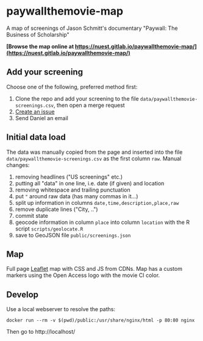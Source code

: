 # paywallthemovie-map

A map of screenings of Jason Schmitt's documentary "Paywall: The Business of Scholarship"

**[Browse the map online at https://nuest.gitlab.io/paywallthemovie-map/](https://nuest.gitlab.io/paywallthemovie-map/)**

## Add your screening

Choose one of the following, preferred method first:

1. Clone the repo and add your screening to the file `data/paywallthemovie-screenings.csv`, then open a merge request
1. [Create an issue](https://gitlab.com/nuest/paywallthemovie-map/issues)
1. Send Daniel an email

## Initial data load

The data was manually copied from the page and inserted into the file `data/paywallthemovie-screenings.csv` as the first column `raw`.
Manual changes:

1. removing headlines ("US screenings" etc.)
1. putting all "data" in one line, i.e. date (if given) and location
1. removing whitespace and trailing punctuation
1. put `"` around raw data (has many commas in it...)
1. split up information in columns `date,time,description,place,raw`
1. remove duplicate lines ("City, ..")
1. commit state
1. geocode information in column `place` into column `location` with the R script `scripts/geolocate.R`
1. save to GeoJSON file `public/screenings.json`
 
## Map

Full page [Leaflet](https://leafletjs.com/) map with CSS and JS from CDNs.
Map has a custom markers using the Open Access logo with the movie CI color.

## Develop

Use a local webserver to resolve the paths:

```
docker run --rm -v $(pwd)/public:/usr/share/nginx/html -p 80:80 nginx
```

Then go to http://localhost/